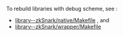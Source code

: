 
To rebuild libraries with debug scheme, see :

- [library--zkSnark/native/Makefile](https://github.com/snp-labs/Android-CRV/blob/e60a9ca2cade305aec845dca8a43656e4613f3f4/library--zkSnark/native/Makefile#L262) , and
- [library--zkSnark/wrapper/Makefile](https://github.com/snp-labs/Android-CRV/blob/e60a9ca2cade305aec845dca8a43656e4613f3f4/library--zkSnark/wrapper/Makefile#L44)
